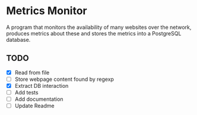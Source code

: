 # Metrics Monitor

A program that monitors the availability of many websites over the network, produces metrics about these and stores 
the metrics into a PostgreSQL database.

## TODO
- [x] Read from file
- [ ] Store webpage content found by regexp
- [x] Extract DB interaction
- [ ] Add tests
- [ ] Add documentation
- [ ] Update Readme